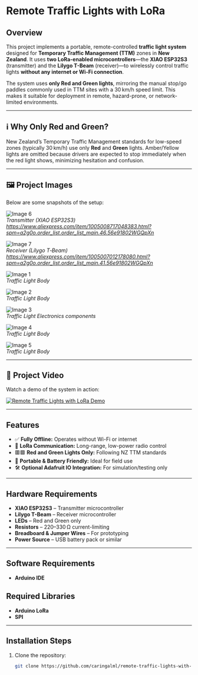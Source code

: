 # Remote Traffic Lights with LoRa

## Overview

This project implements a portable, remote-controlled **traffic light system** designed for **Temporary Traffic Management (TTM)** zones in **New Zealand**. It uses **two LoRa-enabled microcontrollers**—the **XIAO ESP32S3** (transmitter) and the **Lilygo T-Beam** (receiver)—to wirelessly control traffic lights **without any internet or Wi-Fi connection**.

The system uses **only Red and Green lights**, mirroring the manual stop/go paddles commonly used in TTM sites with a 30 km/h speed limit. This makes it suitable for deployment in remote, hazard-prone, or network-limited environments.

---

## ℹ️ Why Only Red and Green?

New Zealand’s Temporary Traffic Management standards for low-speed zones (typically 30 km/h) use only **Red** and **Green** lights. Amber/Yellow lights are omitted because drivers are expected to stop immediately when the red light shows, minimizing hesitation and confusion.

---

## 🖼️ Project Images

Below are some snapshots of the setup:

![Image 6](./images/image-6.png)  
*Transmitter (XIAO ESP32S3) https://www.aliexpress.com/item/1005008717048383.html?spm=a2g0o.order_list.order_list_main.46.56e91802WGQpXn*

![Image 7](./images/image-7.png)  
*Receiver (Lilygo T‑Beam) https://www.aliexpress.com/item/1005007012178080.html?spm=a2g0o.order_list.order_list_main.41.56e91802WGQpXn*

![Image 1](./images/image-1.jpg)  
*Traffic Light Body*

![Image 2](./images/image-2.jpg)  
*Traffic Light Body*

![Image 3](./images/image-3.jpg)  
*Traffic Light Electronics components*

![Image 4](./images/image-4.jpg)  
*Traffic Light Body*

![Image 5](./images/image-5.jpg)  
*Traffic Light Body*

---

## 🎥 Project Video

Watch a demo of the system in action:

[![Remote Traffic Lights with LoRa Demo](https://img.youtube.com/vi/X4vUCieE72s/0.jpg)](https://youtube.com/shorts/X4vUCieE72s)

---

## Features

- ✅ **Fully Offline:** Operates without Wi-Fi or internet  
- 📡 **LoRa Communication:** Long-range, low-power radio control  
- 🟥🟩 **Red and Green Lights Only:** Following NZ TTM standards  
- 🔋 **Portable & Battery Friendly:** Ideal for field use  
- 🛠️ **Optional Adafruit IO Integration:** For simulation/testing only  

---

## Hardware Requirements

- **XIAO ESP32S3** – Transmitter microcontroller  
- **Lilygo T-Beam** – Receiver microcontroller  
- **LEDs** – Red and Green only  
- **Resistors** – 220–330 Ω current-limiting  
- **Breadboard & Jumper Wires** – For prototyping  
- **Power Source** – USB battery pack or similar  

---

## Software Requirements

- **Arduino IDE**

## Required Libraries

- **Arduino LoRa**  
- **SPI**

---

## Installation Steps

1. Clone the repository:

   ```bash
   git clone https://github.com/caringalml/remote-traffic-lights-with-lora-.git
